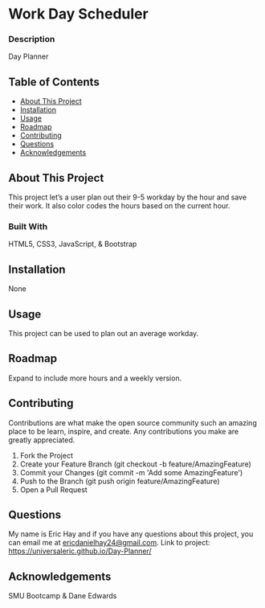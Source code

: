 # Work Day Scheduler

### Description

Day Planner

## Table of Contents

- [About This Project](#about)
- [Installation](#installation)
- [Usage](#usage)
- [Roadmap](#features)
- [Contributing](#contributing)
- [Questions](#questions)
- [Acknowledgements](#acknowledgement)

<a name="about"></a>

## About This Project

This project let’s a user plan out their 9-5 workday by the hour and save their work. It also color codes the hours based on the current hour.

### Built With

HTML5, CSS3, JavaScript, & Bootstrap

<a name="installation"></a>

## Installation

None

<a name="usage"></a>

## Usage

This project can be used to plan out an average workday.

<a name="features"></a>

## Roadmap

Expand to include more hours and a weekly version.

<a name="contributing"></a>

## Contributing

Contributions are what make the open source community such an amazing place to be learn, inspire, and create. Any contributions you make are greatly appreciated.

1. Fork the Project
2. Create your Feature Branch (git checkout -b feature/AmazingFeature)
3. Commit your Changes (git commit -m 'Add some AmazingFeature')
4. Push to the Branch (git push origin feature/AmazingFeature)
5. Open a Pull Request

<a name="questions"></a>

## Questions

My name is Eric Hay and if you have any questions about this project, you can email me at ericdanielhay24@gmail.com.
Link to project: https://universaleric.github.io/Day-Planner/

<a name="acknowledgement"></a>

## Acknowledgements

SMU Bootcamp & Dane Edwards
